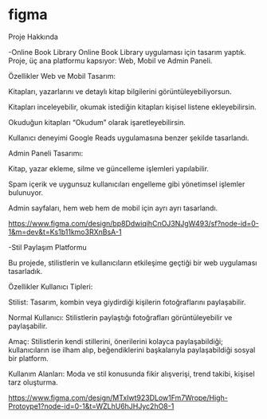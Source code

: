 # figma 
Proje Hakkında

-Online Book Library
Online Book Library uygulaması için tasarım yaptık. Proje, üç ana platformu kapsıyor: Web, Mobil ve Admin Paneli.

Özellikler
Web ve Mobil Tasarım:

Kitapları, yazarlarını ve detaylı kitap bilgilerini görüntüleyebiliyorsun.

Kitapları inceleyebilir, okumak istediğin kitapları kişisel listene ekleyebilirsin.

Okuduğun kitapları “Okudum” olarak işaretleyebilirsin.

Kullanıcı deneyimi Google Reads uygulamasına benzer şekilde tasarlandı.

Admin Paneli Tasarımı:

Kitap, yazar ekleme, silme ve güncelleme işlemleri yapılabilir.

Spam içerik ve uygunsuz kullanıcıları engelleme gibi yönetimsel işlemler bulunuyor.

Admin sayfaları, hem web hem de mobil için ayrı ayrı tasarlandı.

https://www.figma.com/design/bp8DdwiqihCnOJ3NJgW493/sf?node-id=0-1&m=dev&t=Ks1b11kmo3RXnBsA-1

-Stil Paylaşım Platformu

Bu projede, stilistlerin ve kullanıcıların etkileşime geçtiği bir web uygulaması tasarladık.

Özellikler
Kullanıcı Tipleri:

Stilist: Tasarım, kombin veya giydirdiği kişilerin fotoğraflarını paylaşabilir.

Normal Kullanıcı: Stilistlerin paylaştığı fotoğrafları görüntüleyebilir ve paylaşabilir.

Amaç:
Stilistlerin kendi stillerini, önerilerini kolayca paylaşabildiği; kullanıcıların ise ilham alıp, beğendiklerini başkalarıyla paylaşabildiği sosyal bir platform.

Kullanım Alanları:
Moda ve stil konusunda fikir alışverişi, trend takibi, kişisel tarz oluşturma.

https://www.figma.com/design/MTxIwt923DLow1Fm7Wrope/High-Protoype1?node-id=0-1&t=WZLhU6hJHJyc2hO8-1

